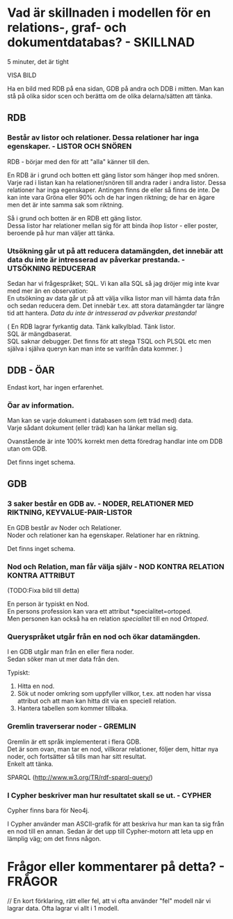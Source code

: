 # Vad är skillnaden i modellen för en relations-, graf- och dokumentdatabas?  - SKILLNAD

5 minuter, det är tight

VISA BILD

Ha en bild med RDB på ena sidan, GDB på andra och DDB i mitten.
Man kan stå på olika sidor scen och berätta om de olika delarna/sätten att tänka.

## RDB

### Består av listor och relationer. Dessa relationer har inga egenskaper. - LISTOR OCH SNÖREN

RDB - börjar med den för att "alla" känner till den.

En RDB är i grund och botten ett gäng listor som hänger ihop med snören.  
Varje rad i listan kan ha relationer/snören till andra rader i andra listor. Dessa relationer har inga egenskaper. Antingen finns de eller så finns de inte.  De kan inte vara Gröna eller 90% och de har ingen riktning; de har en ägare men det är inte samma sak som riktning.

Så i grund och botten är en RDB ett gäng listor.  
Dessa listor har relationer mellan sig för att binda ihop listor - eller poster, beroende på hur man väljer att tänka.

### Utsökning går ut på att reducera datamängden, det innebär att data du inte är intresserad av påverkar prestanda. - UTSÖKNING REDUCERAR

Sedan har vi frågespråket; SQL.
Vi kan alla SQL så jag dröjer mig inte kvar med mer än en observation:  
En utsökning av data går ut på att välja vilka listor man vill hämta data från och sedan reducera dem.
Det innebär t.ex. att stora datamängder tar längre tid att hantera. *Data du inte är intresserad av påverkar prestanda!*

(
En RDB lagrar fyrkantig data. Tänk kalkylblad. Tänk listor.  
SQL är mängdbaserat.  
SQL saknar debugger. Det finns för att stega TSQL och PLSQL etc men själva i själva queryn kan man inte se varifrån data kommer.
)

## DDB - ÖAR

Endast kort, har ingen erfarenhet.

### Öar av information.  

Man kan se varje dokument i databasen som (ett träd med) data.  
Varje sådant dokument (eller träd) kan ha länkar mellan sig.

Ovanstående är inte 100% korrekt men detta föredrag handlar inte om DDB utan om GDB.

Det finns inget schema.

## GDB

### 3 saker består en GDB av. - NODER, RELATIONER MED RIKTNING, KEYVALUE-PAIR-LISTOR

En GDB består av Noder och Relationer.  
Noder och relationer kan ha egenskaper.
Relationer har en riktning.

Det finns inget schema.

### Nod och Relation, man får välja själv - NOD KONTRA RELATION KONTRA ATTRIBUT

(TODO:Fixa bild till detta)

En person är typiskt en Nod.  
En persons profession kan vara ett attribut *specialitet=ortoped.  
Men personen kan också ha en relation *specialitet* till en nod *Ortoped*.

### Queryspråket utgår från en nod och ökar datamängden.

I en GDB utgår man från en eller flera noder.  
Sedan söker man ut mer data från den.

Typiskt:  
1)	Hitta en nod.  
2)	Sök ut noder omkring som uppfyller villkor, t.ex. att noden har vissa attribut och att man kan hitta dit via en speciell relation.  
3)	Hantera tabellen som kommer tillbaka.  

### Gremlin traverserar noder - GREMLIN

Gremlin är ett språk implementerat i flera GDB.  
Det är som ovan, man tar en nod, villkorar relationer, följer dem, hittar nya noder, och fortsätter så tills man har sitt resultat.  
Enkelt att tänka.

SPARQL (http://www.w3.org/TR/rdf-sparql-query/)

### I Cypher beskriver man hur resultatet skall se ut. - CYPHER

Cypher finns bara för Neo4j.  

I Cypher använder man ASCII-grafik för att beskriva hur man kan ta sig från en nod till en annan.
Sedan är det upp till Cypher-motorn att leta upp en lämplig väg; om det finns någon.


# Frågor eller kommentarer på detta? - FRÅGOR

//
En kort förklaring, rätt eller fel, att vi ofta använder "fel" modell när vi lagrar data.
Ofta lagrar vi allt i 1 modell.